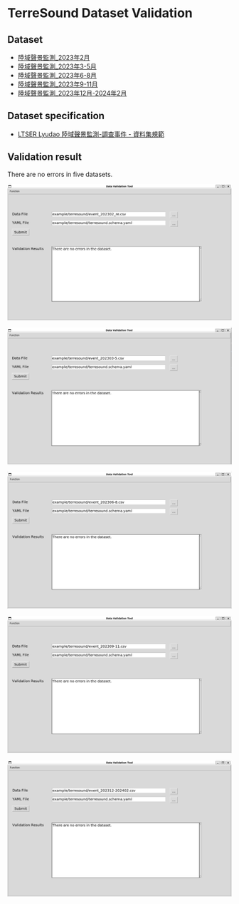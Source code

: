 # TerreSound Dataset Validation

## Dataset

- [陸域聲景監測_2023年2月](https://data.depositar.io/dataset/ltser-lyudao-terresound/resource/e7d1f0d5-67d9-4bba-a405-b2d043c9429c)
- [陸域聲景監測_2023年3-5月](https://data.depositar.io/dataset/ltser-lyudao-terresound/resource/bcacf605-211f-45c2-ac7b-0c75577ffe46)
- [陸域聲景監測_2023年6-8月](https://data.depositar.io/dataset/ltser-lyudao-terresound/resource/56604750-7253-4b3a-b979-cae700dbe67f)
- [陸域聲景監測_2023年9-11月](https://data.depositar.io/dataset/ltser-lyudao-terresound/resource/f21a9b05-2e63-4c6b-ab8d-34aad6b8f968)
- [陸域聲景監測_2023年12月-2024年2月](https://data.depositar.io/dataset/ltser-lyudao-terresound/resource/ad95d69e-479e-4728-a384-f11442736c55)

## Dataset specification

- [LTSER Lyudao 陸域聲景監測-調查事件 - 資料集規範](https://data.depositar.io/dataset/ltser-dataset-specification/resource/dbcfefec-67be-4b3e-b154-c4e7017c72e0)

## Validation result

There are no errors in five datasets.

![](_static/terresound_1.png)

![](_static/terresound_2.png)

![](_static/terresound_3.png)

![](_static/terresound_4.png)

![](_static/terresound_5.png)
